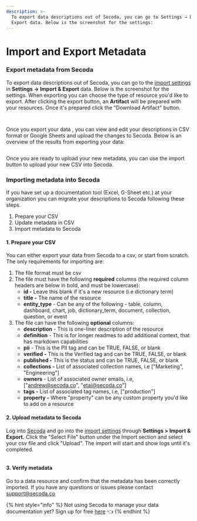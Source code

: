 ```yaml
---
description: >-
  To export data descriptions out of Secoda, you can go to Settings → Data →
  Export data. Below is the screenshot for the settings:
---
```


# Import and Export Metadata

### E**xport metadata from Secoda** <a href="#h_3a4bfd6458" id="h_3a4bfd6458"></a>

To export data descriptions out of Secoda, you can go to the [import settings](https://app.secoda.co/settings/import) in **Settings → Import & Export** data. Below is the screenshot for the settings. When exporting you can choose the type of resource you'd like to export. After clicking the export button, an **Artifact** will be prepared with your resources. Once it's prepared click the "Download Artifact" button.

<figure><img src="https://secoda-public-media-assets.s3.amazonaws.com/image%20(13)%20(2).png" alt=""><figcaption></figcaption></figure>

<figure><img src="https://secoda-public-media-assets.s3.amazonaws.com/image%20(16)%20(2).png" alt=""><figcaption></figcaption></figure>

Once you export your data , you can view and edit your descriptions in CSV format or Google Sheets and upload the changes to Secoda. Below is an overview of the results from exporting your data:

<figure><img src="https://secoda-public-media-assets.s3.amazonaws.com/image%20(5)%20(1).png" alt=""><figcaption></figcaption></figure>

Once you are ready to upload your new metadata, you can use the import button to upload your new CSV into Secoda.

### **Importing metadata into Secoda**

If you have set up a documentation tool (Excel, G-Sheet etc.) at your organization you can migrate your descriptions to Secoda following these steps.

1. Prepare your CSV
2. Update metadata in CSV
3. Import metadata to Secoda

#### 1. Prepare your CSV <a href="#h_da2aba5589" id="h_da2aba5589"></a>

You can either export your data from Secoda to a csv, or start from scratch. The only requirements for importing are:

1. The file format must be csv
2. The file must have the following **required** columns (the required column headers are below in bold, and must be lowercase):
   * **id -** Leave this blank if it's a new resource (i.e dictionary term)
   * **title -** The name of the resource
   * **entity\_type** - Can be any of the following - table, column, dashboard, chart, job, dictionary\_term, document, collection, question, or event
3. The file can have the following **optional** columns:
   * **description** - This is one-liner description of the resource
   * **definition** - This is for longer readmes to add additional context, that has markdown capabilities
   * **pii** - This is the PII tag and can be TRUE, FALSE, or blank
   * **verified -** This is the Verified tag and can be TRUE, FALSE, or blank
   * **published -** This is the status and can be TRUE, FALSE, or blank
   * **collections -** List of associated collection names, i.e \["Marketing", "Engineering"]
   * **owners** - List of associated owner emails, i.e, \["andrew@secoda.co", "etai@secoda.co"]
   * **tags -** List of associated tag names, i.e, \["production"]
   * **property -** Where "property" can be any custom property you'd like to add on a resource

#### 2. Upload metadata to Secoda <a href="#h_1114a0b4bd" id="h_1114a0b4bd"></a>

Log into [Secoda](https://app.secoda.co) and go into the [import settings](https://app.secoda.co/settings/import) through **Settings > Import & Export.** Click the "Select File" button under the Import section and select your csv file and click "Upload". The import will start and show logs until it's completed.

<figure><img src="https://secoda-public-media-assets.s3.amazonaws.com/image%20(12)%20(2).png" alt=""><figcaption></figcaption></figure>

#### 3. Verify metadata <a href="#h_47949f1af3" id="h_47949f1af3"></a>

Go to a data resource and confirm that the metadata has been correctly imported. If you have any questions or issues please contact support@secoda.co

{% hint style="info" %}
Not using Secoda to manage your data documentation yet? Sign up for free [here](http://app.secoda.co/) 👈
{% endhint %}
